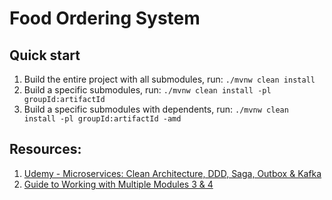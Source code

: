 # Food Ordering System

## Quick start
1. Build the entire project with all submodules, run: `./mvnw clean install`
2. Build a specific submodules, run: `./mvnw clean install -pl groupId:artifactId`
3. Build a specific submodules with dependents, run: `./mvnw clean install -pl groupId:artifactId -amd`

## Resources:
1. [Udemy - Microservices: Clean Architecture, DDD, Saga, Outbox & Kafka](https://udemy.com/course/microservices-clean-architecture-ddd-saga-outbox-kafka-kubernetes)
2. [Guide to Working with Multiple Modules 3 & 4](https://maven.apache.org/guides/mini/guide-multiple-modules-4.html)